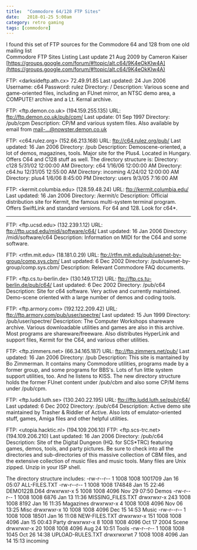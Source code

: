 ```yaml
---
title:  "Commodore 64/128 FTP Sites"
date:   2018-01-25 5:00am
category: retro gaming 
tags: [commodore]
--- 
```


I found this set of FTP sources for the Commodore 64 and 128 from one old
mailing list  
Commodore FTP Sites Listing Last update 21 Aug 2009 by Cameron Kaiser
[https://groups.google.com/forum/#!topic/alt.c64/9K4eOkKIw4A](https://groups.google.com/forum/#!topic/alt.c64/9K4eOkKIw4A)

FTP: <darksideftp.ath.cx> 72.49.91.85
Last updated: 24 Jun 2006
Username: c64
Password: rulez
Directory: /
Description: Various scene and game-oriented files, including an FUnet mirror,
an NTSC demo area, a COMPUTE! archive and a Lt. Kernal archive.

FTP: <ftp.demon.co.uk> (194.159.255.135)
URL: <ftp://ftp.demon.co.uk/pub/cpm/>
Last update: 01 Sep 1997
Directory: /pub/cpm
Description: CP/M and various system files.
Also available by email from mail-...@nowster.demon.co.uk

FTP: <c64.rulez.org> (152.66.213.168)
URL: <ftp://c64.rulez.org/pub/>
Last updated: 16 Jan 2006
Directory: /pub
Description: Demoscene-oriented, a lot of demos, magazines, tools.
Major site for the Plus4.  Located in Hungary. Offers C64
and C128 stuff as well. The directory structure is:
Directory: c128                   5/31/02          12:00:00 AM
Directory: c64                         1/16/06         12:00:00 AM
Directory: c64.hu                 12/31/05         12:55:00 AM
Directory: incoming                 4/24/02         12:00:00 AM
Directory: plus4                 1/6/06                 8:45:00 PM
Directory: users                 9/3/05                 7:16:00 AM

FTP: <kermit.columbia.edu>   (128.59.48.24)
URL: <ftp://kermit.columbia.edu/>
Last updated: 16 Jan 2006
Directory: /kermit/c
Description: Official distribution site for Kermit, the famous multi-system
terminal program. Offers SwiftLink and standard versions. For
64 and 128. Look for c64*.

---
FTP: <ftp.ucsd.edu>   (132.239.1.12)
URL: <ftp://ftp.ucsd.edu/midi/software/c64/>
Last updated: 16 Jan 2006
Directory: /midi/software/c64
Description: Information on MIDI for the C64 and some software.

FTP: <rtfm.mit.edu> (18.181.0.29)
URL: <ftp://rtfm.mit.edu/pub/usenet-by-group/comp.sys.cbm/>
Last updated: 6 Dec 2002
Directory: /pub/usenet-by-group/comp.sys.cbm/
Description: Relevant Commodore FAQ documents.

FTP: <ftp.cs.tu-berlin.de> (130.149.17.12)
URL: <ftp://ftp.cs.tu-berlin.de/pub/c64/>
Last updated: 6 Dec 2002
Directory: /pub/c64
Description: Site for c64 software. Very active and currently maintained.
Demo-scene oriented with a large number of demos and coding tools.

FTP: <ftp.armory.com> (192.122.209.42)
URL: <ftp://ftp.armory.com/pub/user/spectre/>
Last updated: 15 Jun 1999
Directory: /pub/user/spectre/
Description: The Computer Workshops shareware archive. Various downloadable utilities and games are also in this archive. Most programs are shareware/freeware. Also distributes HyperLink and support files, Kermit for the C64, and various other utilities.

FTP: <ftp.zimmers.net> (66.34.165.187)
URL: <ftp://ftp.zimmers.net/pub/>
Last updated: 16 Jan 2006
Directory: /pub
Description: This site is mantained by Bo Zimmerman. It contains many Commodore utilities, programs made by a former group, and some programs for BBS's.  Lots of fun little system support utilities, too. And he listens to KISS.
The new directory structure holds the former FUnet content
 under /pub/cbm and also some CP/M items under /pub/cpm.

FTP: <ftp.ludd.luth.se> (130.240.22.195)
URL: <ftp://ftp.ludd.luth.se/pub/c64/>
Last updated: 6 Dec 2002
Directory: /pub/c64
Description: Active demo site maintained by Trasher & Riddler of Active. Also lots of emulator-oriented stuff, games, Amiga files and other helpful utilities.

FTP: <utopia.hacktic.nl>      (194.109.206.10)
FTP: <ftp.scs-trc.net>  (194.109.206.210)
Last updated: 16 Jan 2006
Directory: /pub/c64
Description: Site of the Digital Dungeon (HQ. for SCS*TRC) featuring games, demos, tools, and party pictures.  Be sure to
check into all the directories and sub-directories of this
massive collection of CBM files, and the extensive
collection of music files and music tools.  Many files are
Unix zipped.  Unzip in your ISP shell.

The directory structure includes:
-rw-r--r--    1 1008     1008      1001709 Jan 16 05:07 ALL-FILES.TXT
-rw-r--r--    1 1008     1008       174848 Jan 15 22:46 DEMO122B.D64
drwxrwxr-x    5 1008     1008         4096 Nov 29 07:50 Demos
-rw-r--r--    1 1008     1008         6876 Jan 13 11:36 MISSING_FILES.TXT
drwxrwxr-x  243 1008     1008         8192 Jan 16 11:35 Magazines
drwxrwxr-x    4 1008     1008         4096 Nov 06 13:25 Misc
drwxrwxr-x   10 1008     1008         4096 Dec 15 14:53 Music
-rw-r--r--    1 1008     1008        18501 Jan 16 11:08 NEW-FILES.TXT
drwxrwxr-x  151 1008     1008         4096 Jan 15 00:43 Party
drwxrwxr-x    8 1008     1008         4096 Oct 17  2004 Scene
drwxrwxr-x   20 1008     1008         4096 Aug 24 10:51 Tools
-rw-r--r--    1 1008     1008         1045 Oct 26 14:38 UPLOAD-RULES.TXT
drwxrwxrwt    7 1008     1008         4096 Jan 14 15:13 incoming
